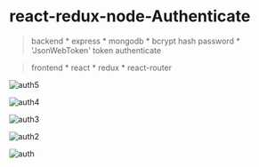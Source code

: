 # react-redux-node-Authenticate

> backend
    * express
    * mongodb
    * bcrypt hash password
    * 'JsonWebToken' token authenticate

> frontend
    * react
    * redux
    * react-router

![auth5](http://pc5chdd68.bkt.clouddn.com/redux-auth-5.png) 

![auth4](http://pc5chdd68.bkt.clouddn.com/redux-auth-4.png)

![auth3](http://pc5chdd68.bkt.clouddn.com/redux-auth.png)

![auth2](http://pc5chdd68.bkt.clouddn.com/redux-auth-2.png)

![auth](http://pc5chdd68.bkt.clouddn.com/redux-auth-3.png)

